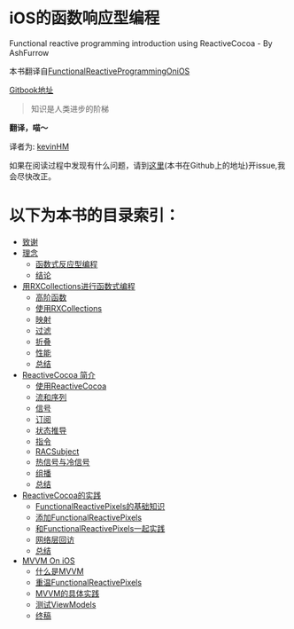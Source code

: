 iOS的函数响应型编程
==
Functional reactive programming introduction using ReactiveCocoa - By AshFurrow

本书翻译自[FunctionalReactiveProgrammingOniOS](http://leanpub.com/iosfrp)

[Gitbook地址](https://www.gitbook.com/book/kevinhm/functionalreactiveprogrammingonios/details)

>知识是人类进步的阶梯

**翻译，喵～**

译者为:
[kevinHM](https://github.com/KevinHM)

如果在阅读过程中发现有什么问题，请到[这里](https://github.com/KevinHM/FunctionalReactiveProgrammingOniOS)(本书在Github上的地址)开issue,我会尽快改正。


以下为本书的目录索引：
===

* [致谢](chapter1/acknowledagements.md)
* [理念](chapter2/philosophy.md)
   * [函数式反应型编程](chapter2/functional_reactive_programming.md)
   * [结论](chapter2/conclusion.md)
* [用RXCollections进行函数式编程](chapter3/functional_programming_with_RXCollections.md)
   * [高阶函数](chapter3/Higher_Order_Functions.md)
   * [使用RXCollections](chapter3/installing_RXCollections.md)
   * [映射](chapter3/map.md)
   * [过滤](chapter3/filter.md)
   * [折叠](chapter3/fold.md)
   * [性能](chapter3/performance.md)
   * [总结](chapter3/conclusion.md)
* [ReactiveCocoa 简介](chapter4/introduction_to_reactivecocoa.md)
   * [使用ReactiveCocoa](chapter4/installing_reactivecocoa.md)
   * [流和序列](chapter4/streams_and_sequences.md)
   * [信号](chapter4/signals.md)
   * [订阅](chapter4/subscriptions.md)
   * [状态推导](chapter4/deriving_state.md)
   * [指令](chapter4/commands.md)
   * [RACSubject](chapter4/racsubject.md)
   * [热信号与冷信号](chapter4/hot_and_cold_signals.md)
   * [组播](chapter4/multicasting.md)
   * [总结](chapter4/conclusion.md)
* [ReactiveCocoa的实践](chapter5/reactivecocoa_practice.md)
   * [FunctionalReactivePixels的基础知识](chapter5/basic_of_functionalReactivePixels.md)
   * [添加FunctionalReactivePixels](chapter5/adding_to_functionalReactivePixels.md)
   * [和FunctionalReactivePixels一起实践](chapter5/revisiting_functionalReactivePixels.md)
   * [网络层回访](chapter5/networking_layer_revisited.md)
   * [总结](chapter5/conclusion.md)
* [MVVM On iOS](chapter6/mvvm_on_ios.md)
   * [什么是MVVM](chapter6/what_is_mvvm.md)
   * [重温FunctionalReactivePixels](chapter6/revisiting_functionalReactivePixels.md)
   * [MVVM的具体实践](chapter6/mvvm_in_practice.md)
   * [测试ViewModels](chapter6/testing_viewModels.md)
   * [终稿](chapter6/final_thoughts.md)
